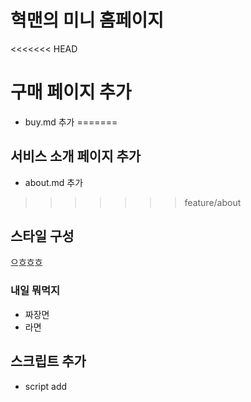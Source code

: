 # 혁맨의 미니 홈페이지

<<<<<<< HEAD
# 구매 페이지 추가

- buy.md 추가
=======
## 서비스 소개 페이지 추가
- about.md 추가
>>>>>>> feature/about

## 스타일 구성
으흐흐흐

### 내일 뭐먹지
- 짜장면
- 라면

## 스크립트 추가
- script add
